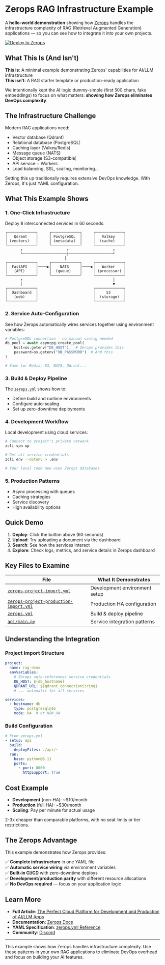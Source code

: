 # Zerops RAG Infrastructure Example

A **hello-world demonstration** showing how [Zerops](https://zerops.io) handles the infrastructure complexity of RAG (Retrieval Augmented Generation) applications — so you can see how to integrate it into your own projects.

[![Deploy to Zerops](https://github.com/zeropsio/recipe-shared-assets/blob/main/deploy-button/green/deploy-button.svg)](https://app.zerops.io/recipe/rag-starter)

## What This Is (And Isn't)

**This is**: A minimal example demonstrating Zerops' capabilities for AI/LLM infrastructure  
**This isn't**: A RAG starter template or production-ready application

We intentionally kept the AI logic dummy-simple (first 500 chars, fake embeddings) to focus on what matters: **showing how Zerops eliminates DevOps complexity**.

## The Infrastructure Challenge

Modern RAG applications need:
- Vector database (Qdrant)
- Relational database (PostgreSQL)  
- Caching layer (Valkey/Redis)
- Message queue (NATS)
- Object storage (S3-compatible)
- API service + Workers
- Load balancing, SSL, scaling, monitoring...

Setting this up traditionally requires extensive DevOps knowledge. With Zerops, it's just YAML configuration.

## What This Example Shows

### 1. One-Click Infrastructure

Deploy 8 interconnected services in 60 seconds:

```
┌─────────────┐     ┌─────────────┐     ┌─────────────┐
│   Qdrant    │     │ PostgreSQL  │     │   Valkey    │
│ (vectors)   │     │ (metadata)  │     │  (cache)    │
└─────────────┘     └─────────────┘     └─────────────┘
       ↑                    ↑                    ↑
       └────────────────────┼────────────────────┘
                           │
┌─────────────┐     ┌─────────────┐     ┌─────────────┐
│  FastAPI    │────▶│    NATS     │────▶│   Worker    │
│   (API)     │     │  (queue)    │     │ (processor) │
└─────────────┘     └─────────────┘     └─────────────┘
       ↑                                         │
       │                                         ▼
┌─────────────┐                         ┌─────────────┐
│  Dashboard  │                         │     S3      │
│   (web)     │                         │  (storage)  │
└─────────────┘                         └─────────────┘
```

### 2. Service Auto-Configuration

See how Zerops automatically wires services together using environment variables:

```python
# PostgreSQL connection - no manual config needed
db_pool = await asyncpg.create_pool(
    host=os.getenv("DB_HOST"),  # Zerops provides this
    password=os.getenv("DB_PASSWORD")  # And this
)

# Same for Redis, S3, NATS, Qdrant...
```

### 3. Build & Deploy Pipeline

The [`zerops.yml`](./zerops.yml) shows how to:
- Define build and runtime environments
- Configure auto-scaling
- Set up zero-downtime deployments

### 4. Development Workflow

Local development using cloud services:

```bash
# Connect to project's private network
zcli vpn up

# Get all service credentials
zcli env --dotenv > .env

# Your local code now uses Zerops databases
```

### 5. Production Patterns

- Async processing with queues
- Caching strategies  
- Service discovery
- High availability options

## Quick Demo

1. **Deploy**: Click the button above (60 seconds)
2. **Upload**: Try uploading a document via the dashboard
3. **Search**: See how the services interact
4. **Explore**: Check logs, metrics, and service details in Zerops dashboard

## Key Files to Examine

| File | What It Demonstrates |
|------|---------------------|
| [`zerops-project-import.yml`](./zerops-project-import.yml) | Development environment setup |
| [`zerops-project-production-import.yml`](./zerops-project-production-import.yml) | Production HA configuration |
| [`zerops.yml`](./zerops.yml) | Build & deploy pipeline |
| [`api/main.py`](./api/main.py) | Service integration patterns |

## Understanding the Integration

### Project Import Structure

```yaml
project:
  name: rag-demo
  envVariables:
    # Zerops auto-references service credentials
    DB_HOST: ${db_hostname}
    QDRANT_URL: ${qdrant_connectionString}
    # ... automatic for all services

services:
  - hostname: db
    type: postgresql@16
    mode: HA  # or NON_HA
```

### Build Configuration

```yaml
# From zerops.yml
- setup: api
  build:
    deployFiles: ./api/~
  run:
    base: python@3.11
    ports:
      - port: 8000
        httpSupport: true
```

## Cost Example

- **Development** (non-HA): ~$10/month
- **Production** (full HA): ~$30/month
- **Scaling**: Pay per minute for actual usage

2-3x cheaper than comparable platforms, with no seat limits or tier restrictions.

## The Zerops Advantage

This example demonstrates how Zerops provides:

✅ **Complete infrastructure** in one YAML file  
✅ **Automatic service wiring** via environment variables  
✅ **Built-in CI/CD** with zero-downtime deploys  
✅ **Development/production parity** with different resource allocations  
✅ **No DevOps required** — focus on your application logic  

## Learn More

- **Full Article**: [The Perfect Cloud Platform for Development and Production of AI/LLM Apps](https://blog.zerops.io/posts/the-perfect-cloud-platform-for-development-and-production-of-ai-llm-apps)
- **Documentation**: [Zerops Docs](https://docs.zerops.io)
- **YAML Specification**: [zerops.yml Reference](https://docs.zerops.io/zerops-yaml/specification)
- **Community**: [Discord](https://discord.gg/zeropsio)

---

This example shows how Zerops handles infrastructure complexity. Use these patterns in your own RAG applications to eliminate DevOps overhead and focus on building your AI features.